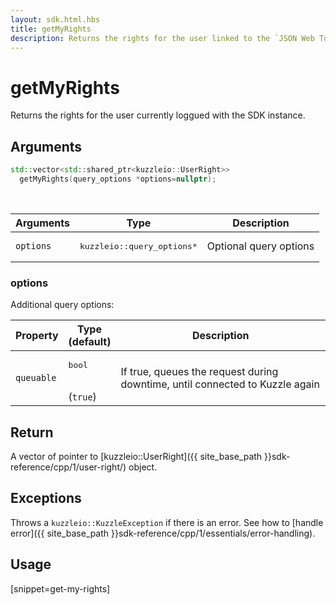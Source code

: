 ```yaml
---
layout: sdk.html.hbs
title: getMyRights
description: Returns the rights for the user linked to the `JSON Web Token`.
---
```


# getMyRights

Returns the rights for the user currently loggued with the SDK instance.

## Arguments

```cpp
std::vector<std::shared_ptr<kuzzleio::UserRight>> 
  getMyRights(query_options *options=nullptr);
```

<br/>

| Arguments    | Type    | Description |
|--------------|---------|-------------|
| `options`  | <pre>kuzzleio::query_options\*</pre>  | Optional query options |

### options

Additional query options:

| Property     | Type<br/>(default)    | Description        | 
| ---------- | ------- | --------------------------------- | 
| `queuable` | <pre>bool</pre><br/>(`true`) | If true, queues the request during downtime, until connected to Kuzzle again |

## Return

A vector of pointer to [kuzzleio::UserRight]({{ site_base_path }}sdk-reference/cpp/1/user-right/) object.

## Exceptions

Throws a `kuzzleio::KuzzleException` if there is an error. See how to [handle error]({{ site_base_path }}sdk-reference/cpp/1/essentials/error-handling).

## Usage

[snippet=get-my-rights]

